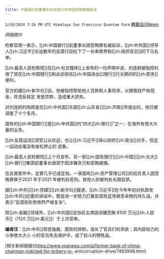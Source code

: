```yaml
---
title: 中国银行前董事长在反腐行动中因受贿罪被起诉
---
```

`2/20/2024 7:26 PM UTC Himalaya San Francisco Quantum Farm` [轉載自GNews](https://gnews.org/articles/2326616)

*网络图片*

检察官周一表示，[[zh:中国银行]]前董事长因受贿罪名被起诉，[[zh:中共国]]领导人[[zh:习近平]]长达数年的反腐行动拉下了一长串商界和[[zh:政府官员]]的下马名单。

[[zh:最高人民检察院]]在[[zh:社交媒体]]上发布的一份声明中说，刘连舸被指控利用了其在[[zh:中国银行]]和此前担任[[zh:中国进出口银行]]行长期间的[[zh:职务]]便利。

官方的媒[[zh:新华社]]说，他被指控帮助他人贷款和人事任命，以换取财产和现金，并违反规定 发放贷款，造成重大损失。

对刘连舸的指控是在[[zh:中共国]]东部[[zh:山东省]][[zh:济南]]市提出的，他已被调查了十个多月。

国有的[[zh:中国银行]]是[[zh:中共国]]的“四大[[zh:银行]]”之一，在海外有很大大量的业务。

[[zh:反腐运动]]深受公众欢迎，也让[[zh:习近平]]得以排挤[[zh:政治]]对手，但这一运动丝毫没有放松停止的 迹象。

[[zh:最高人民检察院]]上个月宣布，另一家[[zh:国有银行]][[zh:中国]][[zh:光大]][[zh:银行]]集团前董事长唐双宁因涉嫌贪污和受贿被捕。

在此类案件中，定罪几乎已成定局。一家国有[[zh:资产管理公司]]的前负责人因受贿罪罪于2021 年于2021 年被判处死刑。其他人则被判处长期监禁。

据[[zh:中共]][[zh:党媒]][[zh:新华社]]报道，[[zh:习近平]]在今年年初对执政党[[zh:中共]]纪委的讲话中，敦促进一步努力打赢反腐败这场艰苦卓绝的持久战，并表示“反腐败形势依然严峻复杂”。

除[[zh:金融]]领域外，[[zh:中共国]]足协前主席因涉嫌受贿 8100 万元[[zh:人民币]]（1120 万[[zh:美元]]）于上月受审。

**编者注**：[[zh:中共]]邪恶独裁、腐败的体制，滋长了官员们的贪欲；其内部权力的斗争使大大小 小的官员失去保护伞，成了权斗的牺牲品。

[相关新闻链接](https://www.voanews.com/a/former-bank-of-china-chairman-indicted-for-bribery-in- anticorruption-drive/7493948.html)
